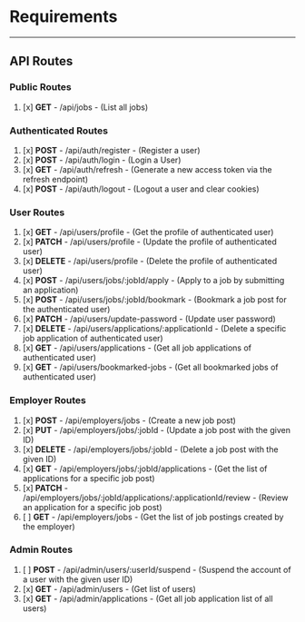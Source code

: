 # Requirements

---

## API Routes

### Public Routes

1. [x] **GET** - /api/jobs - (List all jobs)

### Authenticated Routes

1. [x] **POST** - /api/auth/register - (Register a user)
2. [x] **POST** - /api/auth/login - (Login a User)
3. [x] **GET** - /api/auth/refresh - (Generate a new access token via the refresh endpoint)
4. [x] **POST** - /api/auth/logout - (Logout a user and clear cookies)

### User Routes

1. [x] **GET** - /api/users/profile - (Get the profile of authenticated user)
2. [x] **PATCH** - /api/users/profile - (Update the profile of authenticated user)
3. [x] **DELETE** - /api/users/profile - (Delete the profile of authenticated user)
4. [x] **POST** - /api/users/jobs/:jobId/apply - (Apply to a job by submitting an application)
5. [x] **POST** - /api/users/jobs/:jobId/bookmark - (Bookmark a job post for the authenticated user)
6. [x] **PATCH** - /api/users/update-password - (Update user password)
7. [x] **DELETE** - /api/users/applications/:applicationId - (Delete a specific job application of authenticated user)
8. [x] **GET** - /api/users/applications - (Get all job applications of authenticated user)
9. [x] **GET** - /api/users/bookmarked-jobs - (Get all bookmarked jobs of authenticated user)

### Employer Routes

1. [x] **POST** - /api/employers/jobs - (Create a new job post)
2. [x] **PUT** - /api/employers/jobs/:jobId - (Update a job post with the given ID)
3. [x] **DELETE** - /api/employers/jobs/:jobId - (Delete a job post with the given ID)
4. [x] **GET** - /api/employers/jobs/:jobId/applications - (Get the list of applications for a specific job post)
5. [x] **PATCH** - /api/employers/jobs/:jobId/applications/:applicationId/review - (Review an application for a specific job post)
6. [ ] **GET** - /api/employers/jobs - (Get the list of job postings created by the employer)

### Admin Routes

1. [ ] **POST** - /api/admin/users/:userId/suspend - (Suspend the account of a user with the given user ID)
2. [x] **GET** - /api/admin/users - (Get list of users)
3. [x] **GET** - /api/admin/applications - (Get all job application list of all users)
